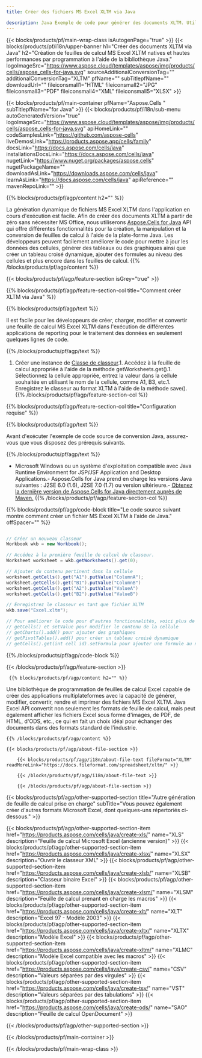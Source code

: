 ```yaml
---
title: Créer des fichiers MS Excel XLTM via Java 

description: Java Exemple de code pour générer des documents XLTM. Utilisez ce code pour créer des fichiers MS Excel XLTM dans une application Web ou de bureau basée sur Java.
---
```

{{< blocks/products/pf/main-wrap-class isAutogenPage="true" >}}
{{< blocks/products/pf/i18n/upper-banner h1="Créer des documents XLTM via Java" h2="Création de feuilles de calcul MS Excel XLTM natives et hautes performances par programmation à l\'aide de la bibliothèque Java." logoImageSrc="https://www.aspose.cloud/templates/aspose/img/products/cells/aspose_cells-for-java.svg" sourceAdditionalConversionTag="" additionalConversionTag="XLTM" pfName="" subTitlepfName="" downloadUrl="" fileiconsmall1="HTML" fileiconsmall2="JPG" fileiconsmall3="PDF" fileiconsmall4="XML" fileiconsmall5="XLSX" >}}

{{< blocks/products/pf/main-container pfName="Aspose.Cells " subTitlepfName="for Java" >}}
{{< blocks/products/pf/i18n/sub-menu autoGeneratedVersion="true" logoImageSrc="https://www.aspose.cloud/templates/aspose/img/products/cells/aspose_cells-for-java.svg" apiHomeLink="" codeSamplesLink="https://github.com/aspose-cells" liveDemosLink="https://products.aspose.app/cells/family" docsLink="https://docs.aspose.com/cells/java" installationsDocsLink="https://docs.aspose.com/cells/java" nugetLink="https://www.nuget.org/packages/aspose.cells" nugetPackageName="" downloadAsLink="https://downloads.aspose.com/cells/java" learnAsLink="https://docs.aspose.com/cells/java" apiReference="" mavenRepoLink="" >}}

{{% blocks/products/pf/agp/content h2="" %}}

 La génération dynamique de fichiers MS Excel XLTM dans l'application en cours d'exécution est facile. Afin de créer des documents XLTM à partir de zéro sans nécessiter MS Office, nous utiliserons
 [Aspose.Cells for Java](https://products.aspose.com/cells/java) 
 API qui offre différentes fonctionnalités pour la création, la manipulation et la conversion de feuilles de calcul à l'aide de la plate-forme Java. Les développeurs peuvent facilement améliorer le code pour mettre à jour les données des cellules, générer des tableaux ou des graphiques ainsi que créer un tableau croisé dynamique, ajouter des formules au niveau des cellules et plus encore dans les feuilles de calcul.
{{% /blocks/products/pf/agp/content %}}

{{< blocks/products/pf/agp/feature-section isGrey="true" >}}

{{% blocks/products/pf/agp/feature-section-col title="Comment créer XLTM via Java" %}}

{{% blocks/products/pf/agp/text %}}

 Il est facile pour les développeurs de créer, charger, modifier et convertir une feuille de calcul MS Excel XLTM dans l'exécution de différentes applications de reporting pour le traitement des données en seulement quelques lignes de code.

{{% /blocks/products/pf/agp/text %}}

1. Créer une instance de [Classe de classeur](https://reference.aspose.com/cells/java/com.aspose.cells/Workbook).1. Accédez à la feuille de calcul appropriée à l'aide de la méthode getWorksheets.get().1. Sélectionnez la cellule appropriée, entrez la valeur dans la cellule souhaitée en utilisant le nom de la cellule, comme A1, B3, etc.1. Enregistrez le classeur au format XLTM à l'aide de la méthode save().
{{% /blocks/products/pf/agp/feature-section-col %}}

{{% blocks/products/pf/agp/feature-section-col title="Configuration requise" %}}

{{% blocks/products/pf/agp/text %}}

Avant d'exécuter l'exemple de code source de conversion Java, assurez-vous que vous disposez des prérequis suivants.  

{{% /blocks/products/pf/agp/text %}}

- Microsoft Windows ou un système d'exploitation compatible avec Java Runtime Environment for JSP/JSF Application and Desktop Applications.- Aspose.Cells for Java prend en charge les versions Java suivantes : J2SE 6.0 (1.6), J2SE 7.0 (1.7) ou version ultérieure.- [Obtenez la dernière version de Aspose.Cells for Java directement auprès de Maven.](https://docs.aspose.com/cells/java/installation/) 
{{% /blocks/products/pf/agp/feature-section-col %}}

{{% blocks/products/pf/agp/code-block title="Le code source suivant montre comment créer un fichier MS Excel XLTM à l\'aide de Java." offSpacer="" %}}

```cs

// Créer un nouveau classeur
Workbook wkb = new Workbook();

// Accédez à la première feuille de calcul du classeur.
Worksheet worksheet = wkb.getWorksheets().get(0);

// Ajouter du contenu pertinent dans la cellule
worksheet.getCells().get("A1").putValue("ColumnA");
worksheet.getCells().get("B1").putValue("ColumnB")
worksheet.getCells().get("A2").putValue("ValueA")
worksheet.getCells().get("B2").putValue("ValueB")

// Enregistrez le classeur en tant que fichier XLTM
wkb.save("Excel.xltm"); 

// Pour améliorer le code pour d'autres fonctionnalités, voici plus de fonctions
// getCells() et setValue pour modifier le contenu de la cellule
// getCharts().add() pour ajouter des graphiques
// getPivotTables().add() pour créer un tableau croisé dynamique
// getCells().get(int cell id).setFormula pour ajouter une formule au niveau de la cellule


```

{{% /blocks/products/pf/agp/code-block %}}

{{< /blocks/products/pf/agp/feature-section >}}

<!-- aboutfile Starts -->

     
     {{% blocks/products/pf/agp/content h2="" %}}

 Une bibliothèque de programmation de feuilles de calcul Excel capable de créer des applications multiplateformes avec la capacité de générer, modifier, convertir, rendre et imprimer des fichiers MS Excel XLTM. Java Excel API convertit non seulement les formats de feuille de calcul, mais peut également afficher les fichiers Excel sous forme d'images, de PDF, de HTML, d'ODS, etc., ce qui en fait un choix idéal pour échanger des documents dans des formats standard de l'industrie.



    {{% /blocks/products/pf/agp/content %}}

    {{< blocks/products/pf/agp/about-file-section >}}

        {{< blocks/products/pf/agp/i18n/about-file-text fileFormat="XLTM" readMoreLink="https://docs.fileformat.com/spreadsheet/xltm/" >}}

        {{< /blocks/products/pf/agp/i18n/about-file-text >}}

        {{< /blocks/products/pf/agp/about-file-section >}}

          

<!-- aboutfile Ends -->

{{< blocks/products/pf/agp/other-supported-section title="Autre génération de feuille de calcul prise en charge" subTitle="Vous pouvez également créer d\'autres formats Microsoft Excel, dont quelques-uns répertoriés ci-dessous." >}}

{{< blocks/products/pf/agp/other-supported-section-item href="https://products.aspose.com/cells/java/create-xls/" name="XLS" description="Feuille de calcul Microsoft Excel (ancienne version)" >}} 
{{< blocks/products/pf/agp/other-supported-section-item href="https://products.aspose.com/cells/java/create-xlsx/" name="XLSX" description="Ouvrir le classeur XML" >}} 
{{< blocks/products/pf/agp/other-supported-section-item href="https://products.aspose.com/cells/java/create-xlsb/" name="XLSB" description="Classeur binaire Excel" >}} 
{{< blocks/products/pf/agp/other-supported-section-item href="https://products.aspose.com/cells/java/create-xlsm/" name="XLSM" description="Feuille de calcul prenant en charge les macros" >}} 
{{< blocks/products/pf/agp/other-supported-section-item href="https://products.aspose.com/cells/java/create-xlt/" name="XLT" description="Excel 97 - Modèle 2003" >}} 
{{< blocks/products/pf/agp/other-supported-section-item href="https://products.aspose.com/cells/java/create-xltx/" name="XLTX" description="Modèle Excel" >}} 
{{< blocks/products/pf/agp/other-supported-section-item href="https://products.aspose.com/cells/java/create-xltm/" name="XLMC" description="Modèle Excel compatible avec les macros" >}} 
{{< blocks/products/pf/agp/other-supported-section-item href="https://products.aspose.com/cells/java/create-csv/" name="CSV" description="Valeurs séparées par des virgules" >}} 
{{< blocks/products/pf/agp/other-supported-section-item href="https://products.aspose.com/cells/java/create-tsv/" name="VST" description="Valeurs séparées par des tabulations" >}} 
{{< blocks/products/pf/agp/other-supported-section-item href="https://products.aspose.com/cells/java/create-ods/" name="SAO" description="Feuille de calcul OpenDocument" >}} 

{{< /blocks/products/pf/agp/other-supported-section >}}

{{< /blocks/products/pf/main-container >}}
    
{{< /blocks/products/pf/main-wrap-class >}}
